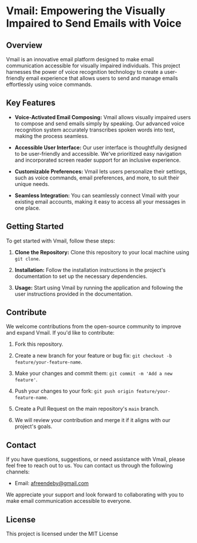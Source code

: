 # Vmail: Empowering the Visually Impaired to Send Emails with Voice

## Overview

Vmail is an innovative email platform designed to make email communication accessible for visually impaired individuals. This project harnesses the power of voice recognition technology to create a user-friendly email experience that allows users to send and manage emails effortlessly using voice commands.

## Key Features

- **Voice-Activated Email Composing:** Vmail allows visually impaired users to compose and send emails simply by speaking. Our advanced voice recognition system accurately transcribes spoken words into text, making the process seamless.

- **Accessible User Interface:** Our user interface is thoughtfully designed to be user-friendly and accessible. We've prioritized easy navigation and incorporated screen reader support for an inclusive experience.

- **Customizable Preferences:** Vmail lets users personalize their settings, such as voice commands, email preferences, and more, to suit their unique needs.

- **Seamless Integration:** You can seamlessly connect Vmail with your existing email accounts, making it easy to access all your messages in one place.

## Getting Started

To get started with Vmail, follow these steps:

1. **Clone the Repository:** Clone this repository to your local machine using `git clone`.

2. **Installation:** Follow the installation instructions in the project's documentation to set up the necessary dependencies.

3. **Usage:** Start using Vmail by running the application and following the user instructions provided in the documentation.

## Contribute

We welcome contributions from the open-source community to improve and expand Vmail. If you'd like to contribute:

1. Fork this repository.

2. Create a new branch for your feature or bug fix: `git checkout -b feature/your-feature-name`.

3. Make your changes and commit them: `git commit -m 'Add a new feature'`.

4. Push your changes to your fork: `git push origin feature/your-feature-name`.

5. Create a Pull Request on the main repository's `main` branch.

6. We will review your contribution and merge it if it aligns with our project's goals.

## Contact

If you have questions, suggestions, or need assistance with Vmail, please feel free to reach out to us. You can contact us through the following channels:

- Email: afreendeby@gmail.com

We appreciate your support and look forward to collaborating with you to make email communication accessible to everyone.

## License

This project is licensed under the MIT License 
